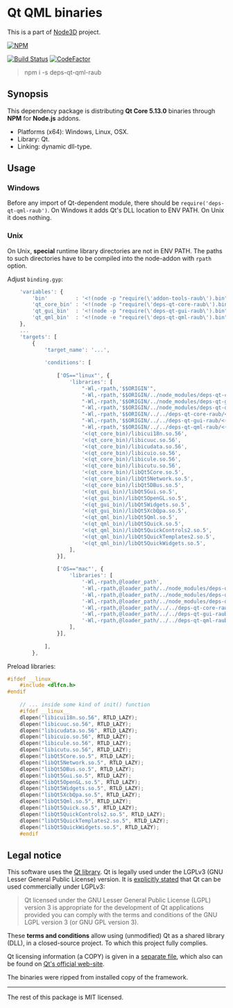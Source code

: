 # Qt QML binaries

This is a part of [Node3D](https://github.com/node-3d) project.

[![NPM](https://nodei.co/npm/deps-qt-qml-raub.png?compact=true)](https://www.npmjs.com/package/deps-qt-qml-raub)

[![Build Status](https://api.travis-ci.com/node-3d/deps-qt-qml-raub.svg?branch=master)](https://travis-ci.com/node-3d/deps-qt-qml-raub)
[![CodeFactor](https://www.codefactor.io/repository/github/node-3d/deps-qt-qml-raub/badge)](https://www.codefactor.io/repository/github/node-3d/deps-qt-qml-raub)

> npm i -s deps-qt-qml-raub


## Synopsis

This dependency package is distributing **Qt Core 5.13.0**
binaries through **NPM** for **Node.js** addons.

* Platforms (x64): Windows, Linux, OSX.
* Library: Qt.
* Linking: dynamic dll-type.


## Usage

### Windows

Before any import of Qt-dependent module, there should be `require('deps-qt-qml-raub')`.
On Windows it adds Qt's DLL location to ENV PATH. On Unix it does nothing.


### Unix

On Unix, **special** runtime library directories are not in ENV PATH. The paths
to such directories have to be compiled into the node-addon with `rpath` option.

Adjust `binding.gyp`:

```javascript
	'variables': {
		'bin'         : '<!(node -p "require(\'addon-tools-raub\').bin")',
		'qt_core_bin' : '<!(node -p "require(\'deps-qt-core-raub\').bin")',
		'qt_gui_bin'  : '<!(node -p "require(\'deps-qt-gui-raub\').bin")',
		'qt_qml_bin'  : '<!(node -e "require(\'deps-qt-qml-raub\').bin")',
	},
	...
	'targets': [
		{
			'target_name': '...',
			
			'conditions': [
				
				['OS=="linux"', {
					'libraries': [
						"-Wl,-rpath,'$$ORIGIN'",
						"-Wl,-rpath,'$$ORIGIN/../node_modules/deps-qt-core-raub/<(bin)'",
						"-Wl,-rpath,'$$ORIGIN/../node_modules/deps-qt-gui-raub/<(bin)'",
						"-Wl,-rpath,'$$ORIGIN/../node_modules/deps-qt-qml-raub/<(bin)'",
						"-Wl,-rpath,'$$ORIGIN/../../deps-qt-core-raub/<(bin)'",
						"-Wl,-rpath,'$$ORIGIN/../../deps-qt-gui-raub/<(bin)'",
						"-Wl,-rpath,'$$ORIGIN/../../deps-qt-qml-raub/<(bin)'",
						'<(qt_core_bin)/libicui18n.so.56',
						'<(qt_core_bin)/libicuuc.so.56',
						'<(qt_core_bin)/libicudata.so.56',
						'<(qt_core_bin)/libicuio.so.56',
						'<(qt_core_bin)/libicule.so.56',
						'<(qt_core_bin)/libicutu.so.56',
						'<(qt_core_bin)/libQt5Core.so.5',
						'<(qt_core_bin)/libQt5Network.so.5',
						'<(qt_core_bin)/libQt5DBus.so.5',
						'<(qt_gui_bin)/libQt5Gui.so.5',
						'<(qt_gui_bin)/libQt5OpenGL.so.5',
						'<(qt_gui_bin)/libQt5Widgets.so.5',
						'<(qt_gui_bin)/libQt5XcbQpa.so.5',
						'<(qt_qml_bin)/libQt5Qml.so.5',
						'<(qt_qml_bin)/libQt5Quick.so.5',
						'<(qt_qml_bin)/libQt5QuickControls2.so.5',
						'<(qt_qml_bin)/libQt5QuickTemplates2.so.5',
						'<(qt_qml_bin)/libQt5QuickWidgets.so.5',
					],
				}],
				
				['OS=="mac"', {
					'libraries': [
						'-Wl,-rpath,@loader_path',
						'-Wl,-rpath,@loader_path/../node_modules/deps-qt-core-raub/<(bin)',
						'-Wl,-rpath,@loader_path/../node_modules/deps-qt-gui-raub/<(bin)',
						'-Wl,-rpath,@loader_path/../node_modules/deps-qt-qml-raub/<(bin)',
						'-Wl,-rpath,@loader_path/../../deps-qt-core-raub/<(bin)',
						'-Wl,-rpath,@loader_path/../../deps-qt-gui-raub/<(bin)',
						'-Wl,-rpath,@loader_path/../../deps-qt-qml-raub/<(bin)',
					],
				}],
				
			],
		},
```


Preload libraries:

```cpp
#ifdef __linux__
	#include <dlfcn.h>
#endif
	
	// ... inside some kind of init() function
	#ifdef __linux__
	dlopen("libicui18n.so.56", RTLD_LAZY);
	dlopen("libicuuc.so.56", RTLD_LAZY);
	dlopen("libicudata.so.56", RTLD_LAZY);
	dlopen("libicuio.so.56", RTLD_LAZY);
	dlopen("libicule.so.56", RTLD_LAZY);
	dlopen("libicutu.so.56", RTLD_LAZY);
	dlopen("libQt5Core.so.5", RTLD_LAZY);
	dlopen("libQt5Network.so.5", RTLD_LAZY);
	dlopen("libQt5DBus.so.5", RTLD_LAZY);
	dlopen("libQt5Gui.so.5", RTLD_LAZY);
	dlopen("libQt5OpenGL.so.5", RTLD_LAZY);
	dlopen("libQt5Widgets.so.5", RTLD_LAZY);
	dlopen("libQt5XcbQpa.so.5", RTLD_LAZY);
	dlopen("libQt5Qml.so.5", RTLD_LAZY);
	dlopen("libQt5Quick.so.5", RTLD_LAZY);
	dlopen("libQt5QuickControls2.so.5", RTLD_LAZY);
	dlopen("libQt5QuickTemplates2.so.5", RTLD_LAZY);
	dlopen("libQt5QuickWidgets.so.5", RTLD_LAZY);
	#endif
```

## Legal notice

This software uses the [Qt library](https://www.qt.io/).
Qt is legally used under the LGPLv3 (GNU Lesser General Public License) version.
It is [explicitly stated](https://doc.qt.io/qt-5.13/licensing.html) that Qt can be used commercially under LGPLv3:

> Qt licensed under the GNU Lesser General Public License (LGPL) version 3 is
appropriate for the development of Qt applications provided you can comply
with the terms and conditions of the GNU LGPL version 3 (or GNU GPL version 3).

These **terms and conditions** allow using (unmodified) Qt as a shared library (DLL), in a closed-source project.
To which this project fully complies.

Qt licensing information (a COPY) is given in a [separate file](/QT_LGPL),
which also can be found on
[Qt's official web-site](http://doc.qt.io/qt-5/lgpl.html).

The binaries were ripped from installed copy of the framework.

---

The rest of this package is MIT licensed.
